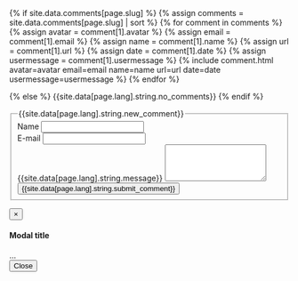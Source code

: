 <div id="comments">
  {% if site.data.comments[page.slug] %}
    {% assign comments = site.data.comments[page.slug] | sort %}
    {% for comment in comments %}
      {% assign avatar      = comment[1].avatar %}
      {% assign email       = comment[1].email %}
      {% assign name        = comment[1].name %}
      {% assign url         = comment[1].url %}
      {% assign date        = comment[1].date %}
      {% assign usermessage     = comment[1].usermessage %}
      {% include comment.html avatar=avatar email=email name=name url=url date=date usermessage=usermessage %}
    {% endfor %}

  {% else %}
    {{site.data[page.lang].string.no_comments}}
  {% endif %}
</div>
<div class="jumbotron">
    <form class="form " method="POST" action="https://api.staticman.net/v2/entry/gcworld/gcMods-Website/master/comments">
      <div class="form__spinner mdl-spinner mdl-spinner--single-color mdl-js-spinner is-active"></div>
      <fieldset>
        <!-- Form Name -->
        <legend>{{site.data[page.lang].string.new_comment}}</legend>
        <!-- e.g. "2016-01-02-this-is-a-post" -->
        <input name="options[slug]" type="hidden" value="{{ page.slug }}">
        <input type="hidden" name="options[reCaptcha][siteKey]" value="6LdfFcUSAAAAABjim_wfeAZCrDDGNbnnPLq50PJQ">
        <input type="hidden" name="options[reCaptcha][secret]" value="gfsQFwVc+c+9YjVoX3PAs/1HryM44UONvReu34dBUux/g24BNHmvg925rJG8saE/UOpb9s0Kw8HbTdk+UHeyNwDW1R4IBFTb+mpAJ4g5rKyidCO6jSANTgM/8FzzqQ9JaFeVX1rNSUYHX">
        <div class="form-group">
          <label for="name">Name</label>
          <input id="name" class="form-control" name="fields[name]" type="text">
        </div>
        <div class="form-group">
          <label for="email">E-mail</label>
          <input id="email" class="form-control" name="fields[email]" type="email">
        </div>
        <div class="form-group">
          <label for="message">{{site.data[page.lang].string.message}}</label>
          <textarea id="message" class="form-control" rows="4" name="fields[usermessage]"></textarea>
        </div>
        <button class="btn btn-primary" type="submit" id="comment-submit" data-loading-text="<i class='fas fa-cog fa-spin'></i> {{site.data[page.lang].string.loading}}...">{{site.data[page.lang].string.submit_comment}}</button>
        <div class="g-recaptcha" data-sitekey="6LdfFcUSAAAAABjim_wfeAZCrDDGNbnnPLq50PJQ"></div>
      </fieldset>
    </form>
</div>
<!-- Modal -->
    <div class="modal fade" id="myModal" tabindex="-1" role="dialog" aria-labelledby="myModalLabel">
      <div class="modal-dialog" role="document">
        <div class="modal-content">
          <div class="modal-header">
            <button type="button" class="close" data-dismiss="modal" aria-label="Close"><span aria-hidden="true">&times;</span></button>
            <h4 class="modal-title" id="myModalLabel">Modal title</h4>
          </div>
          <div class="modal-body" id="myModalBody">
            ...
          </div>
          <div class="modal-footer">
            <button type="button" class="btn btn-default" data-dismiss="modal">Close</button>
          </div>
        </div>
      </div>
    </div>
